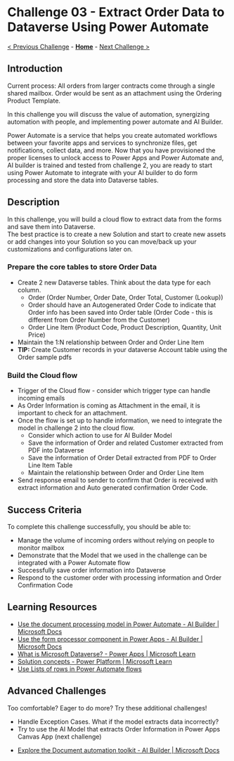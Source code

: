 # Challenge 03 - Extract Order Data to Dataverse Using Power Automate

[< Previous Challenge](./Challenge-02.md) - **[Home](../README.md)** - [Next Challenge >](./Challenge-04.md)

## Introduction

Current process: All orders from larger contracts come through a single shared mailbox. Order would be sent as an attachment using the Ordering Product Template.

In this challenge you will discuss the value of automation, synergizing automation with people, and implementing power automate and AI Builder.

Power Automate is a service that helps you create automated workflows between your favorite apps and services to synchronize files, get notifications, collect data, and more. Now that you have provisioned the proper licenses to unlock access to Power Apps and Power Automate and, AI builder is trained and tested from challenge 2, you are ready to start using Power Automate to integrate with your AI builder to do form processing and store the data into Dataverse tables. 

## Description

In this challenge, you will build a cloud flow to extract data from the forms and save them into Dataverse.  
The best practice is to create a new Solution and start to create new assets or add changes into your Solution so you can move/back up your customizations and configurations later on. 

### Prepare the core tables to store Order Data

- Create 2 new Dataverse tables. Think about the data type for each column.
  - Order (Order Number, Order Date, Order Total, Customer (Lookup))
  - Order should have an Autogenerated Order Code to indicate that Order info has been saved into Order table (Order Code - this is different from Order Number from the Customer)
  - Order Line Item (Product Code, Product Description, Quantity, Unit Price)
- Maintain the 1:N relationship between Order and Order Line Item
- **TIP:** Create Customer records in your dataverse Account table using the Order sample pdfs
	
### Build the Cloud flow
- Trigger of the Cloud flow - consider which trigger type can handle incoming emails
- As Order Information is coming as Attachment in the email, it is important to check for an attachment.
- Once the flow is set up to handle information, we need to integrate the model in challenge 2 into the cloud flow.
  - Consider which action to use for AI Builder Model
  - Save the information of Order and related Customer extracted from PDF into Dataverse
  - Save the information of Order Detail extracted from PDF to Order Line Item Table
  - Maintain the relationship between Order and Order Line Item
- Send response email to sender to confirm that Order is received with extract information and Auto generated confirmation Order Code.

## Success Criteria

To complete this challenge successfully, you should be able to:
- Manage the volume of incoming orders without relying on people to monitor mailbox
- Demonstrate that the Model that we used in the challenge can be integrated with a Power Automate flow
- Successfully save order information into Dataverse
- Respond to the customer order with processing information and Order Confirmation Code

## Learning Resources

* [Use the document processing model in Power Automate - AI Builder | Microsoft Docs](https://docs.microsoft.com/en-us/ai-builder/form-processing-model-in-flow)
* [Use the form processor component in Power Apps - AI Builder | Microsoft Docs](https://docs.microsoft.com/en-us/ai-builder/form-processor-component-in-powerapps)
* [What is Microsoft Dataverse? - Power Apps | Microsoft Learn](https://learn.microsoft.com/en-us/power-apps/maker/data-platform/data-platform-intro)
* [Solution concepts - Power Platform | Microsoft Learn](https://learn.microsoft.com/en-us/power-platform/alm/solution-concepts-alm)
* [Use Lists of rows in Power Automate flows](https://learn.microsoft.com/en-us/power-automate/dataverse/list-rows)

## Advanced Challenges

Too comfortable? Eager to do more? Try these additional challenges!
- Handle Exception Cases. What if the model extracts data incorrectly?
- Try to use the AI Model that extracts Order Information in Power Apps Canvas App (next challenge)
* [Explore the Document automation toolkit - AI Builder | Microsoft Docs](https://docs.microsoft.com/en-us/ai-builder/doc-automation?msclkid=d7043197d0a211ec83ca9d25453fab57)
